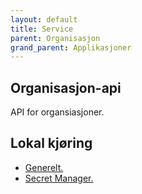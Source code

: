 ```yaml
---
layout: default
title: Service
parent: Organisasjon
grand_parent: Applikasjoner
---
```


## Organisasjon-api
API for organsiasjoner.

## Lokal kjøring
* [Generelt.](../../docs/local_general.md)
* [Secret Manager.](../../docs/local_secretmanager.md)
